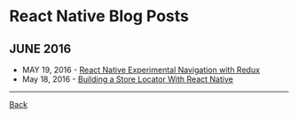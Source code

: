 # React Native Blog Posts

## JUNE 2016

* MAY 19, 2016 - [React Native Experimental Navigation with Redux](http://blog.thebakery.io/react-native-experimental-navigation-with-redux/)
* May 18, 2016 - [Building a Store Locator With React Native](https://blog.stamplay.com/building-a-store-locator-with-react-native/)

---

[Back](README.md)
